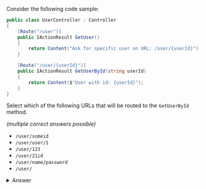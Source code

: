 Consider the following code sample:

``` csharp
public class UserController : Controller
{
    [Route("/user")]
    public IActionResult GetUser()
    {
        return Content("Ask for specific user on URL: /user/{userId}");
    }

    [Route("/user/{userId}")]
    public IActionResult GetUserById(string userId)
    {
        return Content($"User with id: {userId}");
    }
}
```

Select which of the following URLs that will be routed to the `GetUserById` method.

_(multiple correct answers possible)_
- `/user/someid`
- `/user/user/1`
- `/user/123`
- `/user/21id`
- `/user/name/password`
- `/user/`

<details><summary>Answer</summary>

> - `/user/someid`
> - `/user/123`
> - `/user/21id`

</details>
